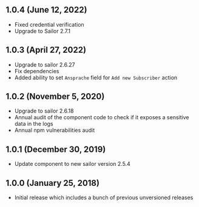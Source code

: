 ## 1.0.4 (June 12, 2022)
* Fixed credential verification
* Upgrade to Sailor 2.7.1

## 1.0.3 (April 27, 2022)

* Upgrade to sailor 2.6.27
* Fix dependencies
* Added ability to set `Ansprache` field for `Add new Subscriber` action

## 1.0.2 (November 5, 2020)

* Upgrade to sailor 2.6.18
* Annual audit of the component code to check if it exposes a sensitive data in the logs
* Annual npm vulnerabilities audit

## 1.0.1 (December 30, 2019)

* Update component to new sailor version 2.5.4

## 1.0.0 (January 25, 2018)

* Initial release which includes a bunch of previous unversioned releases
